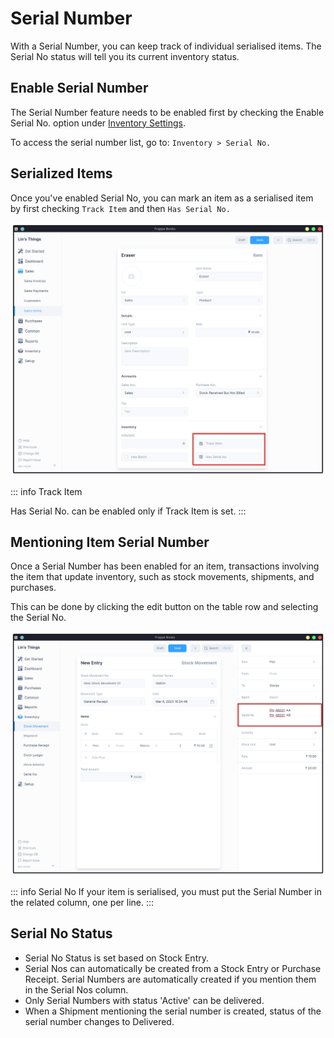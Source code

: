 # Serial Number

With a Serial Number, you can keep track of individual serialised items.
The Serial No status will tell you its current inventory status.

## Enable Serial Number

The Serial Number feature needs to be enabled first by checking the Enable Serial No.
option under [Inventory Settings](/inventory/settings).

To access the serial number list, go to: `Inventory > Serial No.`

## Serialized Items

Once you've enabled Serial No, you can mark an item as a serialised item by
first checking `Track Item` and then `Has Serial No.`

![Enable Has SerialNo](./images/item-has-serial-no.png)

::: info Track Item

Has Serial No. can be enabled only if Track Item is set.
:::

## Mentioning Item Serial Number

Once a Serial Number has been enabled for an item, transactions involving the item
that update inventory, such as stock movements, shipments, and purchases.

This can be done by clicking the edit button on the table row and selecting the Serial No.

![Mentioning Serial Numbers](./images/mentioning-serial-no.png)

::: info Serial No
If your item is serialised, you must put the Serial Number in the related
column, one per line.
:::

## Serial No Status

- Serial No Status is set based on Stock Entry.
- Serial Nos can automatically be created from a Stock Entry or Purchase
  Receipt. Serial Numbers are automatically created if you mention them in
  the Serial Nos column.
- Only Serial Numbers with status 'Active' can be delivered.
- When a Shipment mentioning the serial number is created, status of
  the serial number changes to Delivered.
